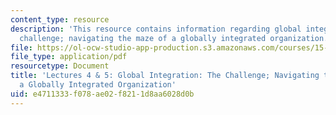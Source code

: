 ```yaml
---
content_type: resource
description: 'This resource contains information regarding global integration: the
  challenge; navigating the maze of a globally integrated organization.'
file: https://ol-ocw-studio-app-production.s3.amazonaws.com/courses/15-229-managing-global-integration-spring-2012/e4711333f078ae02f8211d8aa6028d0b_MIT15_229S12_lec04and05.pdf
file_type: application/pdf
resourcetype: Document
title: 'Lectures 4 & 5: Global Integration: The Challenge; Navigating the Maze of
  a Globally Integrated Organization'
uid: e4711333-f078-ae02-f821-1d8aa6028d0b
---
```

